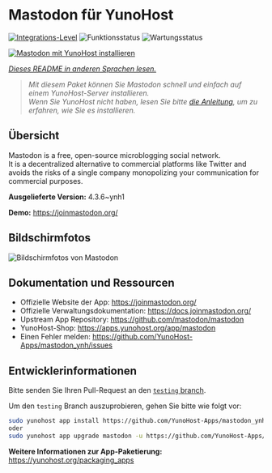 <!--
N.B.: Diese README wurde automatisch von <https://github.com/YunoHost/apps/tree/master/tools/readme_generator> generiert.
Sie darf NICHT von Hand bearbeitet werden.
-->

# Mastodon für YunoHost

[![Integrations-Level](https://apps.yunohost.org/badge/integration/mastodon)](https://ci-apps.yunohost.org/ci/apps/mastodon/)
![Funktionsstatus](https://apps.yunohost.org/badge/state/mastodon)
![Wartungsstatus](https://apps.yunohost.org/badge/maintained/mastodon)

[![Mastodon mit YunoHost installieren](https://install-app.yunohost.org/install-with-yunohost.svg)](https://install-app.yunohost.org/?app=mastodon)

*[Dieses README in anderen Sprachen lesen.](./ALL_README.md)*

> *Mit diesem Paket können Sie Mastodon schnell und einfach auf einem YunoHost-Server installieren.*  
> *Wenn Sie YunoHost nicht haben, lesen Sie bitte [die Anleitung](https://yunohost.org/install), um zu erfahren, wie Sie es installieren.*

## Übersicht

Mastodon is a free, open-source microblogging social network.  
It is a decentralized alternative to commercial platforms like Twitter and avoids the risks of a single company monopolizing your communication for commercial purposes.


**Ausgelieferte Version:** 4.3.6~ynh1

**Demo:** <https://joinmastodon.org/>

## Bildschirmfotos

![Bildschirmfotos von Mastodon](./doc/screenshots/mastodon.png)

## Dokumentation und Ressourcen

- Offizielle Website der App: <https://joinmastodon.org/>
- Offizielle Verwaltungsdokumentation: <https://docs.joinmastodon.org/>
- Upstream App Repository: <https://github.com/mastodon/mastodon>
- YunoHost-Shop: <https://apps.yunohost.org/app/mastodon>
- Einen Fehler melden: <https://github.com/YunoHost-Apps/mastodon_ynh/issues>

## Entwicklerinformationen

Bitte senden Sie Ihren Pull-Request an den [`testing` branch](https://github.com/YunoHost-Apps/mastodon_ynh/tree/testing).

Um den `testing` Branch auszuprobieren, gehen Sie bitte wie folgt vor:

```bash
sudo yunohost app install https://github.com/YunoHost-Apps/mastodon_ynh/tree/testing --debug
oder
sudo yunohost app upgrade mastodon -u https://github.com/YunoHost-Apps/mastodon_ynh/tree/testing --debug
```

**Weitere Informationen zur App-Paketierung:** <https://yunohost.org/packaging_apps>
